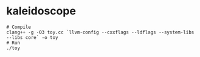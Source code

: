 # kaleidoscope

````
# Compile
clang++ -g -O3 toy.cc `llvm-config --cxxflags --ldflags --system-libs --libs core` -o toy
# Run
./toy
````
